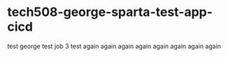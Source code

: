 # tech508-george-sparta-test-app-cicd
test
george test
job 3 test again
again
again
again
again
again
again
again

